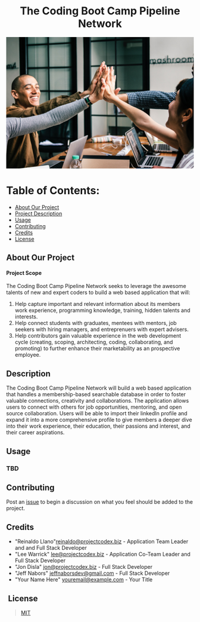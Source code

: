 <center> 

# The Coding Boot Camp Pipeline Network 
</center>

<p align="center">
  <img src="./images/meetupimage.jpg" width="600" title="Meet Up Image">
</p>

# Table of Contents:

* [About Our Project](#Project)
* [Project Description](#Description)
* [Usage](#Usage)
* [Contributing](#Contributing)
* [Credits](#Credits)
* [License](#License)



## About Our Project

#### Project Scope

The Coding Boot Camp Pipeline Network seeks to leverage the awesome talents of new and expert coders to build a web based application that will:

1. Help capture important and relevant information about its members work experience, programming knowledge, training, hidden talents and interests.
2. Help connect students with graduates, mentees with mentors, job seekers with hiring managers, and entreprenuers with expert advisers.
3. Help contributors gain valuable experience in the web development cycle (creating, scoping, architecting, coding, collaborating, and promoting) to further enhance their marketability as an prospective employee.



## <a name="Description"></a>Description

The Coding Boot Camp Pipeline Network will build a web based application that handles a membership-based searchable database in order to foster valuable connections, creativity and collaborations.  The application allows users to connect with others for job opportunities, mentoring, and open source collaboration.  Users will be able to import their linkedIn profile and expand it into a more comprehensive profile to give members a deeper dive into their work experience, their education, their passions and interest, and their career aspirations.



## <a name="Usage"></a>Usage

### TBD



## <a name="Contributing"></a>Contributing

Post an [issue](https://github.com/ProjectCodex/TCBC-PipelineNetwork/issues) to begin a discussion on what you feel should be added to the project.

## <a name="Credits"></a>Credits

* "Reinaldo Llano"<reinaldo@projectcodex.biz> - Application Team Leader and and Full Stack Developer
* "Lee Warrick" <lee@projectcodex.biz> - Application Co-Team Leader and Full Stack Developer
* "Jon Disla" <jon@projectcodex.biz> - Full Stack Developer
* "Jeff Nabors" <jeffnaborsdev@gmail.com> - Full Stack Developer
* "Your Name Here" <youremail@example.com> - Your Title
  
  

## <a name="Licence"></a> License

>   [MIT](https://github.com/ProjectCodex/TCBC-PipelineNetwork/blob/master/LICENSE)
